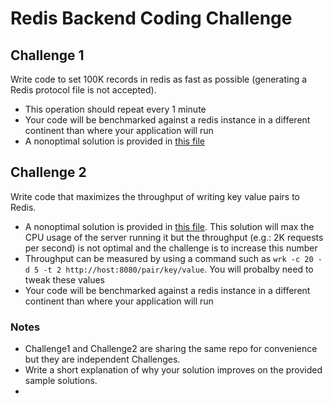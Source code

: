 # Redis Backend Coding Challenge

## Challenge 1

Write code to set 100K records in redis as fast as possible (generating a Redis protocol file is not accepted).
 - This operation should repeat every 1 minute
 - Your code will be benchmarked against a redis instance in a different continent than where your application will run
 - A nonoptimal solution is provided in [this file](src/main/java/com/uken/platform/interview/problem1/RedisService.java)

## Challenge 2

Write code that maximizes the throughput of writing key value pairs to Redis.

 - A nonoptimal solution is provided in [this file](src/main/java/com/uken/platform/interview/problem2/RedisController.java). This solution will max the CPU usage of the server running it but the throughput (e.g.: 2K requests per second) is not optimal and the challenge is to increase this number
 - Throughput can be measured by using a command such as `wrk -c 20 -d 5 -t 2 http://host:8080/pair/key/value`. You will probalby need to tweak these values
 - Your code will be benchmarked against a redis instance in a different continent than where your application will run

### Notes ###
- Challenge1 and Challenge2 are sharing the same repo for convenience but they are independent Challenges.
- Write a short explanation of why your solution improves on the provided sample solutions.
-
